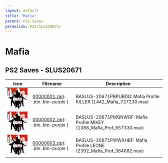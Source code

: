 ```yaml
---
layout: default
title: "Mafia"
parent: PS2 Saves
permalink: PS2/SLUS20671/
---
```

# Mafia

## PS2 Saves - SLUS20671

| Icon | Filename | Description |
|------|----------|-------------|
| ![Mafia](icon0.png) | [00000001.zip](00000001.zip){: .btn .btn-purple } | BASLUS-20671PBPUBDG: Mafia Profile KILLER (1442_Mafia_727230.max) |
| ![Mafia](icon0.png) | [00000002.zip](00000002.zip){: .btn .btn-purple } | BASLUS-20671PMQNWGF: Mafia Profile MIKEY (1388_Mafia_Prof_657330.max) |
| ![Mafia](icon0.png) | [00000003.zip](00000003.zip){: .btn .btn-purple } | BASLUS-20671PWWXHBF: Mafia Profile LEONE (2392_Mafia_Prof_364682.max) |
